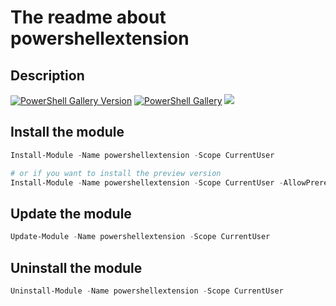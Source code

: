 # The readme about powershellextension


## Description


[![PowerShell Gallery Version](https://img.shields.io/powershellgallery/v/powershellextension?label=powershellextension)](https://www.powershellgallery.com/packages/powershellextension) [![PowerShell Gallery](https://img.shields.io/powershellgallery/dt/powershellextension)](https://www.powershellgallery.com/packages/powershellextension) [![](https://img.shields.io/badge/change-logs-blue)](CHANGELOG.md) 


## Install the module

```powershell
Install-Module -Name powershellextension -Scope CurrentUser

# or if you want to install the preview version
Install-Module -Name powershellextension -Scope CurrentUser -AllowPrerelease
```

## Update the module

```powershell
Update-Module -Name powershellextension -Scope CurrentUser
```

## Uninstall the module

```powershell
Uninstall-Module -Name powershellextension -Scope CurrentUser
```